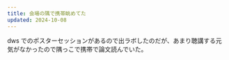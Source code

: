```yaml
---
title: 会場の隅で携帯眺めてた
updated: 2024-10-08
---
```


dws でのポスターセッションがあるので出ラボしたのだが、あまり聴講する元気がなかったので隅っこで携帯で論文読んでいた。
